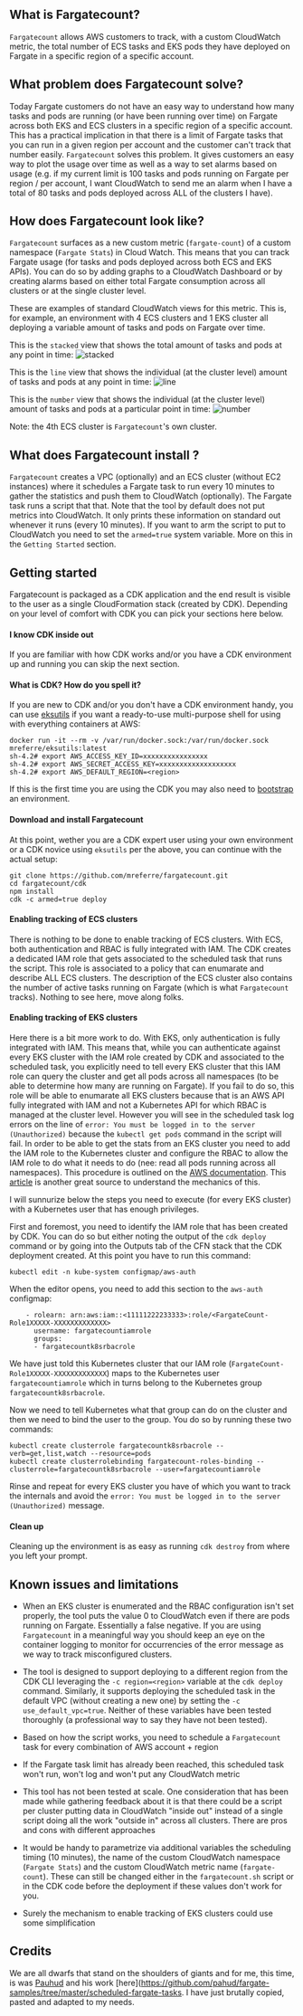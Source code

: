 ## What is Fargatecount?

`Fargatecount` allows AWS customers to track, with a custom CloudWatch metric, the total number of ECS tasks and EKS pods they have deployed on Fargate in a specific region of a specific account.


## What problem does Fargatecount solve?

Today Fargate customers do not have an easy way to understand how many tasks and pods are running (or have been running over time) on Fargate across both EKS and ECS clusters in a specific region of a specific account. This has a practical implication in that there is a limit of Fargate tasks that you can run in a given region per account and the customer can't track that number easily. `Fargatecount` solves this problem. It gives customers an easy way to plot the usage over time as well as a way to set alarms based on usage (e.g. if my current limit is 100 tasks and pods running on Fargate per region / per account, I want CloudWatch to send me an alarm when I have a total of 80 tasks and pods deployed across ALL of the clusters I have).   

## How does Fargatecount look like?

`Fargatecount` surfaces as a new custom metric (`fargate-count`) of a custom namespace (`Fargate Stats`) in Cloud Watch. This means that you can track Fargate usage (for tasks and pods deployed across both ECS and EKS APIs). You can do so by adding graphs to a CloudWatch Dashboard or by creating alarms based on either total Fargate consumption across all clusters or at the single cluster level. 

These are examples of standard CloudWatch views for this metric. This is, for example, an environment with 4 ECS clusters and 1 EKS cluster all deploying a variable amount of tasks and pods on Fargate over time.

This is the `stacked` view that shows the total amount of tasks and pods at any point in time:
![stacked](./images/stacked.png)

This is the `line` view that shows the individual (at the cluster level) amount of tasks and pods at any point in time:
![line](./images/line.png)


This is the `number` view that shows the individual (at the cluster level) amount of tasks and pods at a particular point in time:
![number](./images/number.png)

Note: the 4th ECS cluster is `Fargatecount`'s own cluster.  

## What does Fargatecount install ?

`Fargatecount` creates a VPC (optionally) and an ECS cluster (without EC2 instances) where it schedules a Fargate task to run every 10 minutes to gather the statistics and push them to CloudWatch (optionally). The Fargate task runs a script that that. Note that the tool by default does not put metrics into CloudWatch. It only prints these information on standard out whenever it runs (every 10 minutes). If you want to arm the script to put to CloudWatch you need to set the `armed=true` system variable. More on this in the `Getting Started` section. 

## Getting started

Fargatecount is packaged as a CDK application and the end result is visible to the user as a single CloudFormation stack (created by CDK). Depending on your level of comfort with CDK you can pick your sections here below.  

#### I know CDK inside out  

If you are familiar with how CDK works and/or you have a CDK environment up and running you can skip the next section.  

#### What is CDK? How do you spell it? 

If you are new to CDK and/or you don't have a CDK environment handy, you can use [eksutils](https://github.com/mreferre/eksutils) if you want a ready-to-use multi-purpose shell for using with everything containers at AWS:

```
docker run -it --rm -v /var/run/docker.sock:/var/run/docker.sock mreferre/eksutils:latest
sh-4.2# export AWS_ACCESS_KEY_ID=xxxxxxxxxxxxxxxx
sh-4.2# export AWS_SECRET_ACCESS_KEY=xxxxxxxxxxxxxxxxxxx    
sh-4.2# export AWS_DEFAULT_REGION=<region>
```
If this is the first time you are using the CDK you may also need to [bootstrap](https://cdkworkshop.com/20-typescript/20-create-project/500-deploy.html#bootstrapping-an-environment) an environment.  

#### Download and install Fargatecount

At this point, wether you are a CDK expert user using your own environment or a CDK novice using `eksutils` per the above, you can continue with the actual setup:

```
git clone https://github.com/mreferre/fargatecount.git
cd fargatecount/cdk
npm install 
cdk -c armed=true deploy 
```

#### Enabling tracking of ECS clusters

There is nothing to be done to enable tracking of ECS clusters. With ECS, both authentication and RBAC is fully integrated with IAM. The CDK creates a dedicated IAM role that gets associated to the scheduled task that runs the script. This role is associated to a policy that can enumarate and describe ALL ECS clusters. The description of the ECS cluster also contains the number of active tasks running on Fargate (which is what `Fargatecount` tracks). Nothing to see here, move along folks.     

#### Enabling tracking of EKS clusters

Here there is a bit more work to do. With EKS, only authentication is fully integrated with IAM. This means that, while you can authenticate against every EKS cluster with the IAM role created by CDK and associated to the scheduled task, you explicitly need to tell every EKS cluster that this IAM role can query the cluster and get all pods across all namespaces (to be able to determine how many are running on Fargate). If you fail to do so, this role will be able to enumarate all EKS clusters because that is an AWS API fully integrated with IAM and not a Kubernetes API for which RBAC is managed at the cluster level. However you will see in the scheduled task log errors on the line of `error: You must be logged in to the server (Unauthorized)` because the `kubectl get pods` command in the script will fail. In order to be able to get the stats from an EKS cluster you need to add the IAM role to the Kubernetes cluster and configure the RBAC to allow the IAM role to do what it needs to do (nee: read all pods running across all namespaces). This procedure is outlined on the [AWS documentation](https://docs.aws.amazon.com/eks/latest/userguide/add-user-role.html). This [article](https://medium.com/swlh/kubernetes-access-control-with-iam-and-rbac-e9c051ee226b) is another great source to understand the mechanics of this. 

I will sunnurize below the steps you need to execute (for every EKS cluster) with a Kubernetes user that has enough privileges.

First and foremost, you need to identify the IAM role that has been created by CDK. You can do so but either noting the output of the `cdk deploy` command or by going into the Outputs tab of the CFN stack that the CDK deployment created. At this point you have to run this command:

```
kubectl edit -n kube-system configmap/aws-auth 
```

When the editor opens, you need to add this section to the `aws-auth` configmap:
```
    - rolearn: arn:aws:iam::<11111222233333>:role/<FargateCount-Role1XXXXX-XXXXXXXXXXXXX>
      username: fargatecountiamrole
      groups:
      - fargatecountk8srbacrole
```

We have just told this Kubernetes cluster that our IAM role (`FargateCount-Role1XXXXX-XXXXXXXXXXXXX`) maps to the Kubernetes user `fargatecountiamrole` which in turns belong to the Kubernetes group `fargatecountk8srbacrole`. 

Now we need to tell Kubernetes what that group can do on the cluster and then we need to bind the user to the group. You do so by running these two commands:

```
kubectl create clusterrole fargatecountk8srbacrole --verb=get,list,watch --resource=pods
kubectl create clusterrolebinding fargatecount-roles-binding --clusterrole=fargatecountk8srbacrole --user=fargatecountiamrole 
``` 

Rinse and repeat for every EKS cluster you have of which you want to track the internals and avoid the `error: You must be logged in to the server (Unauthorized)` message. 

#### Clean up 

Cleaning up the environment is as easy as running `cdk destroy` from where you left your prompt. 

## Known issues and limitations

* When an EKS cluster is enumerated and the RBAC configuration isn't set properly, the tool puts the value 0 to CloudWatch even if there are pods running on Fargate. Essentially a false negative. If you are using `Fargatecount` in a meaningful way you should keep an eye on the container logging to monitor for occurrencies of the error message as we way to track misconfigured clusters. 

* The tool is designed to support deploying to a different region from the CDK CLI leveraging the `-c region=<region>` variable at the `cdk deploy` command. Similarly, it supports deploying the scheduled task in the default VPC (without creating a new one) by setting the `-c use_default_vpc=true`. Neither of these variables have been tested thoroughly (a professional way to say they have not been tested). 

* Based on how the script works, you need to schedule a `Fargatecount` task for every combination of AWS account + region 

* If the Fargate task limit has already been reached, this scheduled task won't run, won't log and won't put any CloudWatch metric 

* This tool has not been tested at scale. One consideration that has been made while gathering feedback about it is that there could be a script per cluster putting data in CloudWatch "inside out" instead of a single script doing all the work "outside in" across all clusters. There are pros and cons with different approaches 

* It would be handy to parametrize via additional variables the scheduling timing (10 minutes), the name of the custom CloudWatch namespace (`Fargate Stats`) and the custom CloudWatch metric name (`fargate-count`). These can still be changed either in the `fargatecount.sh` script or in the CDK code before the deployment if these values don't work for you.  

* Surely the mechanism to enable tracking of EKS clusters could use some simplification 

## Credits 

We are all dwarfs that stand on the shoulders of giants and for me, this time, is was [Pauhud](https://github.com/pahud/) and his work [here](https://github.com/pahud/fargate-samples/tree/master/scheduled-fargate-tasks. I have just brutally copied, pasted and adapted to my needs.

